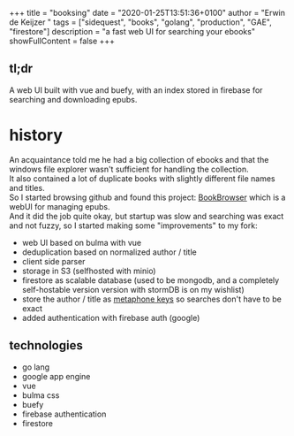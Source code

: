+++
title = "booksing"
date = "2020-01-25T13:51:36+0100"
author = "Erwin de Keijzer "
tags = ["sidequest", "books", "golang", "production", "GAE", "firestore"]
description = "a fast web UI for searching your ebooks"
showFullContent = false
+++

## tl;dr

A web UI built with vue and buefy, with an index stored in firebase for searching and downloading epubs.

# history

An acquaintance told me he had a big collection of ebooks and that the windows file explorer wasn't sufficient for handling the collection.  
It also contained a lot of duplicate books with slightly different file names and titles.  
So I started browsing github and found this project: [BookBrowser](https://github.com/geek1011/BookBrowser/) which is a webUI for managing epubs.  
And it did the job quite okay, but startup was slow and searching was exact and not fuzzy, so I started making some "improvements" to my fork:

- web UI based on bulma with vue
- deduplication based on normalized author / title
- client side parser
- storage in S3 (selfhosted with minio)
- firestore as scalable database (used to be mongodb, and a completely self-hostable version version with stormDB is on my wishlist)
- store the author / title as [metaphone keys](https://en.wikipedia.org/wiki/Metaphone) so searches don't have to be exact
- added authentication with firebase auth (google)


## technologies

- go lang
- google app engine
- vue
- bulma css
- buefy
- firebase authentication
- firestore
